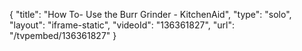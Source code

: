 {
    "title": "How To- Use the Burr Grinder - KitchenAid",
    "type": "solo",
    "layout": "iframe-static",
    "videoId": "136361827",
    "url": "\/tvpembed\/136361827"
}